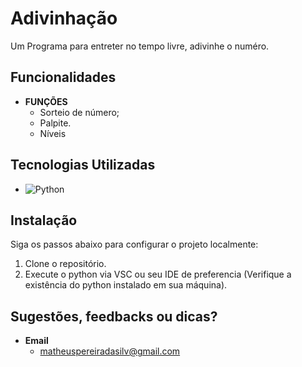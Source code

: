 # Adivinhação

Um Programa para entreter no tempo livre, adivinhe o numéro.

## Funcionalidades

- **FUNÇÕES**
  - Sorteio de número;
  - Palpite.
  - Níveis


## Tecnologias Utilizadas

- ![Python](https://img.shields.io/badge/python-3670A0?style=for-the-badge&logo=python&logoColor=ffdd54)

## Instalação

Siga os passos abaixo para configurar o projeto localmente:

1. Clone o repositório.
2. Execute o python via VSC ou seu IDE de preferencia (Verifique a existência do python instalado em sua máquina).

## Sugestões, feedbacks ou dicas?

- **Email**
  - matheuspereiradasilv@gmail.com
